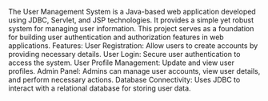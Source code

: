 The User Management System is a Java-based web application developed using JDBC, Servlet, and JSP technologies. It provides a simple yet robust system for managing user information. This project serves as a foundation for building user authentication and authorization features in web applications.
Features:
User Registration: Allow users to create accounts by providing necessary details.
User Login: Secure user authentication to access the system.
User Profile Management: Update and view user profiles.
Admin Panel: Admins can manage user accounts, view user details, and perform necessary actions.
Database Connectivity: Uses JDBC to interact with a relational database for storing user data.
